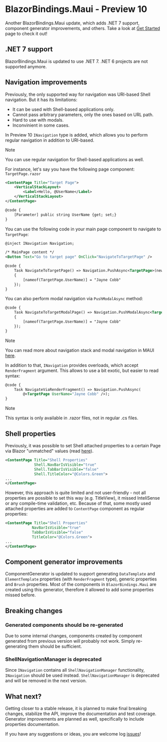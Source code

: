 # BlazorBindings.Maui - Preview 10

Another BlazorBindings.Maui update, which adds .NET 7 support, component generator improvements, and others. Take a look at [Get Started](../get-started.md) page to check it out!

## .NET 7 support

BlazorBindings.Maui is updated to use .NET 7. .NET 6 projects are not supported anymore.

## Navigation improvements

Previously, the only supported way for navigation was URI-based Shell navigation. But it has its limitations:
- It can be used with Shell-based applications only.
- Cannot pass arbitrary parameters, only the ones based on URL path.
- Hard to use with modals.
- Inconvinient in some cases.

In Preview 10 `INavigation` type is added, which allows you to perform regular navigation in addition to URI-based.

> [!NOTE]
> You can use regular navigation for Shell-based applications as well.

For instance, let's say you have the following page component:
`TargetPage.razor`
```xml
<ContentPage Title="Target Page">
    <VerticalStackLayout>
        <Label>Hello, @UserName</Label>
    </VerticalStackLayout>
</ContentPage>

@code {
    [Parameter] public string UserName {get; set;} 
}
```

You can use the following code in your main page component to navigate to `TargetPage`:
```xml
@inject INavigation Navigation;

/* MainPage content */
<Button Text="Go to target page" OnClick="NavigateToTargetPage" />

@code {
    Task NavigateToTargetPage() => Navigation.PushAsync<TargetPage>(new()
    {
        [nameof(TargetPage.UserName)] = "Jayne Cobb"
    });
}
```

You can also perform modal navigation via `PushModalAsync` method:
```xml
@code {
    Task NavigateToTargetModalPage() => Navigation.PushModalAsync<TargetPage>(new()
    {
        [nameof(TargetPage.UserName)] = "Jayne Cobb"
    });
}
```

> [!NOTE]
> You can read more about navigation stack and modal navigation in MAUI [here](https://learn.microsoft.com/en-us/dotnet/maui/user-interface/pages/navigationpage?view=net-maui-7.0#push-pages-to-the-modal-stack).

In addition to that, `INavigation` provides overloads, which accept `RenderFragment` argument. This allows to use a bit exotic, but easier to read syntax:
```xml
@code {
    Task NavigateViaRenderFragment() => Navigation.PushAsync(
        @<TargetPage UserName="Jayne Cobb" />);
}
```
> [!NOTE]
> This syntax is only available in .razor files, not in regular .cs files.

## Shell properties

Previously, it was possible to set Shell attached properties to a certain Page via Blazor "unmatched" values (read [here](./preview-7.html#attached-properties-support)).
```xml
<ContentPage Title="Shell Properties"
             Shell.NavBarIsVisible="true"
             Shell.TabBarIsVisible="false"
             Shell.TitleColor="@Colors.Green">
...
</ContentPage>
```
 However, this approach is quite limited and not user-friendly - not all properties are possible to set this way (e.g. TitleView), it missed InteliSense or any compile-time validation, etc. Because of that, some mostly used attached properties are added to `ContentPage` component as regular properties:
 ```xml
<ContentPage Title="Shell Properties"
             NavBarIsVisible="true"
             TabBarIsVisible="false"
             TitleColor="@Colors.Green">
...
</ContentPage>
 ```

## Component generator improvements

ComponentGenerator is updated to support generating `DataTemplate` and `ElementTemplate` properties (with `RenderFragment` type), generic properties and `Brush` properties. Most of the components in `BlazorBindings.Maui` are created using this generator, therefore it allowed to add some properties missed before.

## Breaking changes

### Generated components should be re-generated

Due to some internal changes, components created by component generated from previous version will probably not work. Simply re-generating them should be sufficient.

### ShellNavigationManager is deprecated

Since `INavigation` contains all `ShellNavigationManager` functionality, `INavigation` should be used instead. `ShellNavigationManager` is deprecated and will be removed in the next version.

## What next?

Getting closer to a stable release, it is planned to make final breaking changes, stabilize the API, improve the documentation and test coverage.
Generator improvements are planned as well, specifically to include properties documentation.

If you have any suggestions or ideas, you are welcome log [issues](https://github.com/Dreamescaper/BlazorBindings.Maui/issues)!